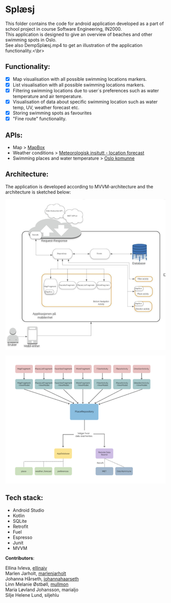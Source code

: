 # Splæsj </br>


This folder contains the code for android application developed as a part of school project in course Software Engineering, IN2000.</br>
This application is designed to give an overview of beaches and other swimming spots in Oslo.</br>
See also DempSplæsj.mp4 to get an illustration of the application functionality.<\br>

## Functionality:
- [x] Map visualisation with all possible swimming locations markers.
- [x] List visualisation with all possible swimming locations markers.
- [x] Filtering swimming locations due to user´s preferences such as water temperature and air temperature.
- [x] Visualisation of data about specific swimming location such as water temp, UV, weather forecast etc.
- [x] Storing swimming spots as favourites
- [x] "Fine route" functionality.  

## APIs:
* Map > [MapBox](https://www.mapbox.com/)
* Weather conditions > [Meteorologisk insitutt - location forecast](https://api.met.no/weatherapi/locationforecast/2.0/documentation)
* Swimming places and water temperature > [Oslo komunne](http://oslokommune.msolution.no/friluft/badetemperaturer.jsp)

## Architecture:
The application is developed according to MVVM-architecture and the architecture is sketched below:</br>


![General architecture](./Architecture.png)


![MVVM-architecture](./MVVM.png)

## Tech stack:
* Android Studio
* Kotlin
* SQLite
* Retrofit
* Fuel
* Espresso 
* Junit
* MVVM

__Contributors__:</br>

Ellina Ivleva, [ellinaiv](https://github.com/ellinaiv)</br>
Marlen Jarholt, [marlenjarholt](https://github.com/marlenjarholt)</br>
Johanna Hårseth, [johannahaarseth](https://github.com/johannahaarseth)</br>
Linn Melanie Østbøll, [mullmon](https://github.com/mullmon)</br>
Maria Løvland Johansson, marialjo</br>
Silje Helene Lund, siljehlu</br>


